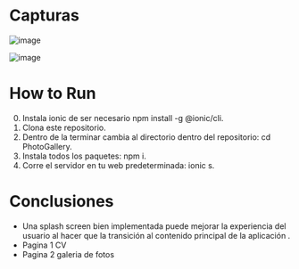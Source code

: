# Capturas

![image](https://github.com/DavidPK8/PhotoGallery/assets/127541791/1e60a91c-18d2-4dbd-905b-0c0220c197e9)

![image](https://github.com/DavidPK8/PhotoGallery/assets/127541791/2df68480-d30a-46e1-b55c-c2f53fd1c1b6)

# How to Run

0. Instala ionic de ser necesario npm install -g @ionic/cli.
1. Clona este repositorio.
2. Dentro de la terminar cambia al directorio dentro del repositorio: cd PhotoGallery.
3. Instala todos los paquetes: npm i.
4. Corre el servidor en tu web predeterminada: ionic s.

# Conclusiones

- Una splash screen bien implementada puede mejorar la experiencia del usuario al hacer que la transición al contenido principal de la aplicación .
- Pagina 1 CV
- Pagina 2 galeria de fotos
